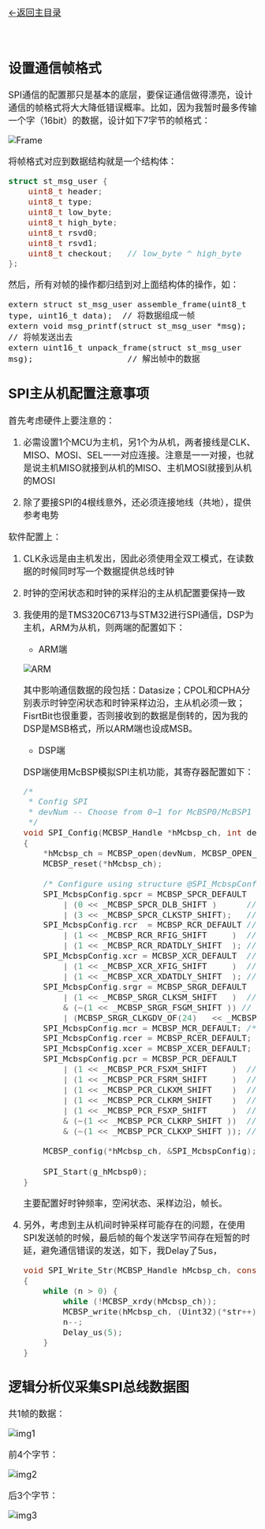 [<font size=4>←返回主目录<font>](../README.md)
</br></br></br>

## 设置通信帧格式

SPI通信的配置那只是基本的底层，要保证通信做得漂亮，设计通信的帧格式将大大降低错误概率。比如，因为我暂时最多传输一个字（16bit）的数据，设计如下7字节的帧格式：

![Frame]

将帧格式对应到数据结构就是一个结构体：

```c
struct st_msg_user {
    uint8_t header;
    uint8_t type;
    uint8_t low_byte;
    uint8_t high_byte;
    uint8_t rsvd0;
    uint8_t rsvd1;
    uint8_t checkout;   // low_byte ^ high_byte 
};
```

然后，所有对帧的操作都归结到对上面结构体的操作，如：

```
extern struct st_msg_user assemble_frame(uint8_t type, uint16_t data);  // 将数据组成一帧
extern void msg_printf(struct st_msg_user *msg);                        // 将帧发送出去
extern uint16_t unpack_frame(struct st_msg_user msg);                   // 解出帧中的数据
```

## SPI主从机配置注意事项

首先考虑硬件上要注意的：

1.	必需设置1个MCU为主机，另1个为从机，两者接线是CLK、MISO、MOSI、SEL一一对应连接。注意是一一对接，也就是说主机MISO就接到从机的MISO、主机MOSI就接到从机的MOSI

2.	除了要接SPI的4根线意外，还必须连接地线（共地），提供参考电势

软件配置上：

1.	CLK永远是由主机发出，因此必须使用全双工模式，在读数据的时候同时写一个数据提供总线时钟

2.	时钟的空闲状态和时钟的采样沿的主从机配置要保持一致

3.	我使用的是TMS320C6713与STM32进行SPI通信，DSP为主机，ARM为从机，则两端的配置如下：

	- ARM端
	
	![ARM]

	其中影响通信数据的段包括：Datasize；CPOL和CPHA分别表示时钟空闲状态和时钟采样边沿，主从机必须一致；FisrtBit也很重要，否则接收到的数据是倒转的，因为我的DSP是MSB格式，所以ARM端也设成MSB。
	
	- DSP端

	DSP端使用McBSP模拟SPI主机功能，其寄存器配置如下：

	```c
	/*
	 * Config SPI
	 * devNum -- Choose from 0~1 for McBSP0/McBSP1
	 */
	void SPI_Config(MCBSP_Handle *hMcbsp_ch, int devNum)
	{
		*hMcbsp_ch = MCBSP_open(devNum, MCBSP_OPEN_RESET);
		MCBSP_reset(*hMcbsp_ch);

		/* Configure using structure @SPI_McbspConfig which defined above */
	    SPI_McbspConfig.spcr = MCBSP_SPCR_DEFAULT 
	        | (0 << _MCBSP_SPCR_DLB_SHIFT )      // 回环测试
	        | (3 << _MCBSP_SPCR_CLKSTP_SHIFT);   // CLK_STP=11
	    SPI_McbspConfig.rcr  = MCBSP_RCR_DEFAULT // (1)Single phase frame (2)Frame len=8bit 
	        | (1 << _MCBSP_RCR_RFIG_SHIFT     )  // ignore first pulse 
	        | (1 << _MCBSP_RCR_RDATDLY_SHIFT  ); // must be 1 
	    SPI_McbspConfig.xcr = MCBSP_XCR_DEFAULT  // (1)Single phase frame (2)Frame len=8bit 
	        | (1 << _MCBSP_XCR_XFIG_SHIFT     )  // ignore first pulse
	        | (1 << _MCBSP_XCR_XDATDLY_SHIFT  ); // must be 1
	    SPI_McbspConfig.srgr = MCBSP_SRGR_DEFAULT
	        | (1 << _MCBSP_SRGR_CLKSM_SHIFT   )  // Sample-rate generator clock <- CPU clock
	        & (~(1 << _MCBSP_SRGR_FSGM_SHIFT )) // DXR-to-XSR copy will generate FSX
	        | (MCBSP_SRGR_CLKGDV_OF(24)   << _MCBSP_SRGR_CLKGDV_SHIFT  ); // (CPU/2) / (24+1) = 4MHz
	    SPI_McbspConfig.mcr = MCBSP_MCR_DEFAULT; /* Using default value of MCR register */
	    SPI_McbspConfig.rcer = MCBSP_RCER_DEFAULT;
	    SPI_McbspConfig.xcer = MCBSP_XCER_DEFAULT;
	    SPI_McbspConfig.pcr = MCBSP_PCR_DEFAULT
	        | (1 << _MCBSP_PCR_FSXM_SHIFT     )  // FSXM driverd by FSGM bit in SRGR.
	        | (1 << _MCBSP_PCR_FSRM_SHIFT     )  // Frame-synchronization signal is generated internally by the sample-rate generator 
	        | (1 << _MCBSP_PCR_CLKXM_SHIFT    )  // Master
	        | (1 << _MCBSP_PCR_CLKRM_SHIFT    )  // CLKR is output, driverd by Sample-rate generate
	        | (1 << _MCBSP_PCR_FSXP_SHIFT     )  // SPI/SS is low active 
	        & (~(1 << _MCBSP_PCR_CLKRP_SHIFT ))  // receive at falling edge, CLKRP=0
	        & (~(1 << _MCBSP_PCR_CLKXP_SHIFT )); // transmit at rising edge, CLKXP=0  

		MCBSP_config(*hMcbsp_ch, &SPI_McbspConfig);	 
		
		SPI_Start(g_hMcbsp0);   
	}
	```

	主要配置好时钟频率，空闲状态、采样边沿，帧长。

4.	另外，考虑到主从机间时钟采样可能存在的问题，在使用SPI发送帧的时候，最后帧的每个发送字节间存在短暂的时延，避免通信错误的发送，如下，我Delay了5us，

	```c
	void SPI_Write_Str(MCBSP_Handle hMcbsp_ch, const char *str, int32_t n)
	{
	    while (n > 0) {
	        while (!MCBSP_xrdy(hMcbsp_ch));
	        MCBSP_write(hMcbsp_ch, (Uint32)(*str++));    
	        n--;
			Delay_us(5);
	    }
	}
	```


## 逻辑分析仪采集SPI总线数据图

共1帧的数据：

![img1]

前4个字节：

![img2]

后3个字节：

![img3]

[img1]:../images/基于SPI的双MCU通信/img1.png
[img2]:../images/基于SPI的双MCU通信/img2.png
[img3]:../images/基于SPI的双MCU通信/img3.png
[ARM]:../images/基于SPI的双MCU通信/ARM.jpg
[Frame]:../images/基于SPI的双MCU通信/Frame.jpg
